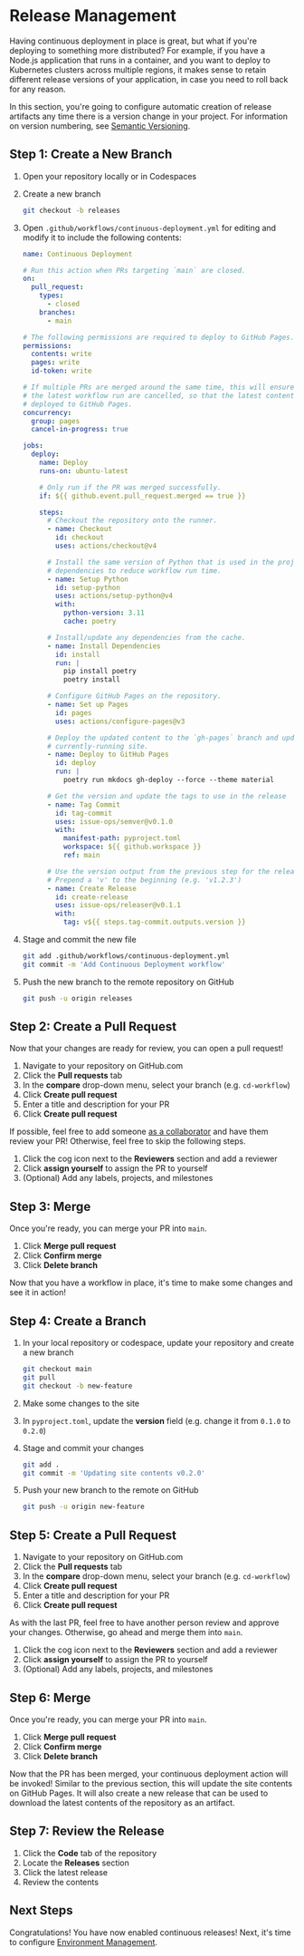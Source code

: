 # Release Management

Having continuous deployment in place is great, but what if you're deploying to
something more distributed? For example, if you have a Node.js application that
runs in a container, and you want to deploy to Kubernetes clusters across
multiple regions, it makes sense to retain different release versions of your
application, in case you need to roll back for any reason.

In this section, you're going to configure automatic creation of release
artifacts any time there is a version change in your project. For information on
version numbering, see [Semantic Versioning](https://semver.org/).

## Step 1: Create a New Branch

1. Open your repository locally or in Codespaces
1. Create a new branch

   ```bash
   git checkout -b releases
   ```

1. Open `.github/workflows/continuous-deployment.yml` for editing and modify it
   to include the following contents:

   ```yaml
   name: Continuous Deployment

   # Run this action when PRs targeting `main` are closed.
   on:
     pull_request:
       types:
         - closed
       branches:
         - main

   # The following permissions are required to deploy to GitHub Pages.
   permissions:
     contents: write
     pages: write
     id-token: write

   # If multiple PRs are merged around the same time, this will ensure all but
   # the latest workflow run are cancelled, so that the latest content is
   # deployed to GitHub Pages.
   concurrency:
     group: pages
     cancel-in-progress: true

   jobs:
     deploy:
       name: Deploy
       runs-on: ubuntu-latest

       # Only run if the PR was merged successfully.
       if: ${{ github.event.pull_request.merged == true }}

       steps:
         # Checkout the repository onto the runner.
         - name: Checkout
           id: checkout
           uses: actions/checkout@v4

         # Install the same version of Python that is used in the project. Cache
         # dependencies to reduce workflow run time.
         - name: Setup Python
           id: setup-python
           uses: actions/setup-python@v4
           with:
             python-version: 3.11
             cache: poetry

         # Install/update any dependencies from the cache.
         - name: Install Dependencies
           id: install
           run: |
             pip install poetry
             poetry install

         # Configure GitHub Pages on the repository.
         - name: Set up Pages
           id: pages
           uses: actions/configure-pages@v3

         # Deploy the updated content to the `gh-pages` branch and update the
         # currently-running site.
         - name: Deploy to GitHub Pages
           id: deploy
           run: |
             poetry run mkdocs gh-deploy --force --theme material

         # Get the version and update the tags to use in the release
         - name: Tag Commit
           id: tag-commit
           uses: issue-ops/semver@v0.1.0
           with:
             manifest-path: pyproject.toml
             workspace: ${{ github.workspace }}
             ref: main

         # Use the version output from the previous step for the release
         # Prepend a 'v' to the beginning (e.g. 'v1.2.3')
         - name: Create Release
           id: create-release
           uses: issue-ops/releaser@v0.1.1
           with:
             tag: v${{ steps.tag-commit.outputs.version }}
   ```

1. Stage and commit the new file

   ```bash
   git add .github/workflows/continuous-deployment.yml
   git commit -m 'Add Continuous Deployment workflow'
   ```

1. Push the new branch to the remote repository on GitHub

   ```bash
   git push -u origin releases
   ```

## Step 2: Create a Pull Request

Now that your changes are ready for review, you can open a pull request!

1. Navigate to your repository on GitHub.com
1. Click the **Pull requests** tab
1. In the **compare** drop-down menu, select your branch (e.g. `cd-workflow`)
1. Click **Create pull request**
1. Enter a title and description for your PR
1. Click **Create pull request**

If possible, feel free to add someone
[as a collaborator](https://docs.github.com/en/account-and-profile/setting-up-and-managing-your-personal-account-on-github/managing-access-to-your-personal-repositories/inviting-collaborators-to-a-personal-repository)
and have them review your PR! Otherwise, feel free to skip the following steps.

1. Click the cog icon next to the **Reviewers** section and add a reviewer
1. Click **assign yourself** to assign the PR to yourself
1. (Optional) Add any labels, projects, and milestones

## Step 3: Merge

Once you're ready, you can merge your PR into `main`.

1. Click **Merge pull request**
1. Click **Confirm merge**
1. Click **Delete branch**

Now that you have a workflow in place, it's time to make some changes and see it
in action!

## Step 4: Create a Branch

1. In your local repository or codespace, update your repository and create a
   new branch

   ```bash
   git checkout main
   git pull
   git checkout -b new-feature
   ```

1. Make some changes to the site
1. In `pyproject.toml`, update the **version** field (e.g. change it from
   `0.1.0` to `0.2.0`)
1. Stage and commit your changes

   ```bash
   git add .
   git commit -m 'Updating site contents v0.2.0'
   ```

1. Push your new branch to the remote on GitHub

   ```bash
   git push -u origin new-feature
   ```

## Step 5: Create a Pull Request

1. Navigate to your repository on GitHub.com
1. Click the **Pull requests** tab
1. In the **compare** drop-down menu, select your branch (e.g. `cd-workflow`)
1. Click **Create pull request**
1. Enter a title and description for your PR
1. Click **Create pull request**

As with the last PR, feel free to have another person review and approve your
changes. Otherwise, go ahead and merge them into `main`.

1. Click the cog icon next to the **Reviewers** section and add a reviewer
1. Click **assign yourself** to assign the PR to yourself
1. (Optional) Add any labels, projects, and milestones

## Step 6: Merge

Once you're ready, you can merge your PR into `main`.

1. Click **Merge pull request**
1. Click **Confirm merge**
1. Click **Delete branch**

Now that the PR has been merged, your continuous deployment action will be
invoked! Similar to the previous section, this will update the site contents on
GitHub Pages. It will also create a new release that can be used to download the
latest contents of the repository as an artifact.

## Step 7: Review the Release

1. Click the **Code** tab of the repository
1. Locate the **Releases** section
1. Click the latest release
1. Review the contents

## Next Steps

Congratulations! You have now enabled continuous releases! Next, it's time to
configure [Environment Management](./environment-management.md).
